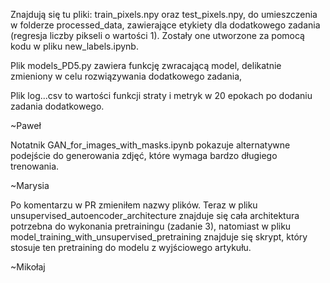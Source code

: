 Znajdują się tu pliki: train\_pixels.npy oraz test\_pixels.npy, do umieszczenia w folderze processed\_data, zawierające etykiety dla dodatkowego zadania (regresja liczby pikseli o wartości 1). Zostały one utworzone za pomocą kodu w pliku new_labels.ipynb.

Plik models_PD5.py zawiera funkcję zwracającą model, delikatnie zmieniony w celu rozwiązywania dodatkowego zadania,

Plik log...csv to wartości funkcji straty i metryk w 20 epokach po dodaniu zadania dodatkowego.

~Paweł

Notatnik GAN_for_images_with_masks.ipynb pokazuje alternatywne podejście do generowania zdjęć, które wymaga bardzo długiego trenowania.

~Marysia


Po komentarzu w PR zmieniłem nazwy plików. Teraz w pliku unsupervised_autoencoder_architecture znajduje się cała architektura potrzebna do wykonania pretrainingu (zadanie 3), natomiast w pliku model_training_with_unsupervised_pretraining znajduje się skrypt, który stosuje ten pretraining do modelu z wyjściowego artykułu.

~Mikołaj
